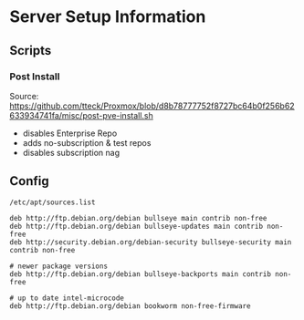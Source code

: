 # Server Setup Information

## Scripts

### Post Install

Source: https://github.com/tteck/Proxmox/blob/d8b78777752f8727bc64b0f256b62633934741fa/misc/post-pve-install.sh

- disables Enterprise Repo
- adds no-subscription & test repos
- disables subscription nag

## Config

`/etc/apt/sources.list`
```list
deb http://ftp.debian.org/debian bullseye main contrib non-free
deb http://ftp.debian.org/debian bullseye-updates main contrib non-free
deb http://security.debian.org/debian-security bullseye-security main contrib non-free

# newer package versions
deb http://ftp.debian.org/debian bullseye-backports main contrib non-free

# up to date intel-microcode
deb http://ftp.debian.org/debian bookworm non-free-firmware
```
